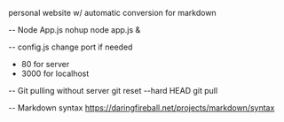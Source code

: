 personal website w/ automatic conversion for markdown

-- Node App.js
nohup node app.js &

-- config.js change port if needed
* 80 for server
* 3000 for localhost

-- Git pulling without server
git reset --hard HEAD
git pull

-- Markdown syntax
https://daringfireball.net/projects/markdown/syntax